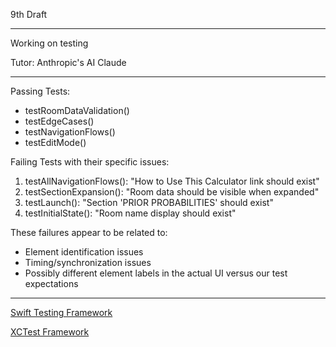 9th Draft

- - - -

Working on testing 

Tutor: Anthropic's AI Claude

- - - -

Passing Tests:
- testRoomDataValidation()
- testEdgeCases()
- testNavigationFlows()
- testEditMode()

Failing Tests with their specific issues:
1. testAllNavigationFlows(): "How to Use This Calculator link should exist"
2. testSectionExpansion(): "Room data should be visible when expanded"
3. testLaunch(): "Section 'PRIOR PROBABILITIES' should exist"
4. testInitialState(): "Room name display should exist"

These failures appear to be related to:
- Element identification issues
- Timing/synchronization issues
- Possibly different element labels in the actual UI versus our test expectations

- - - -

[Swift Testing Framework](https://developer.apple.com/documentation/Testing)

[XCTest Framework](https://developer.apple.com/documentation/xctest)


